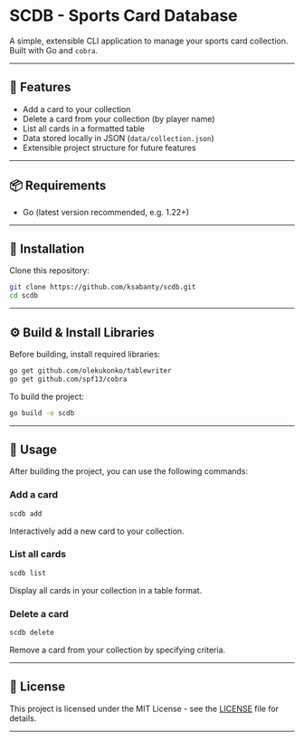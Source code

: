 # SCDB - Sports Card Database

A simple, extensible CLI application to manage your sports card collection.  
Built with Go and `cobra`.

---

## 🚀 Features
- Add a card to your collection
- Delete a card from your collection (by player name)
- List all cards in a formatted table
- Data stored locally in JSON (`data/collection.json`)
- Extensible project structure for future features

---

## 📦 Requirements
- Go (latest version recommended, e.g. 1.22+)

---

## 🔧 Installation

Clone this repository:

```bash
git clone https://github.com/ksabanty/scdb.git
cd scdb
```

---

## ⚙️ Build & Install Libraries

Before building, install required libraries:

```bash
go get github.com/olekukonko/tablewriter
go get github.com/spf13/cobra
```

To build the project:

```bash
go build -o scdb
```

---

## 📝 Usage

After building the project, you can use the following commands:

### Add a card
```bash
scdb add
```
Interactively add a new card to your collection.

### List all cards
```bash
scdb list
```
Display all cards in your collection in a table format.

### Delete a card
```bash
scdb delete
```
Remove a card from your collection by specifying criteria.

---

## 📄 License
This project is licensed under the MIT License - see the [LICENSE](LICENSE) file for details.

---
